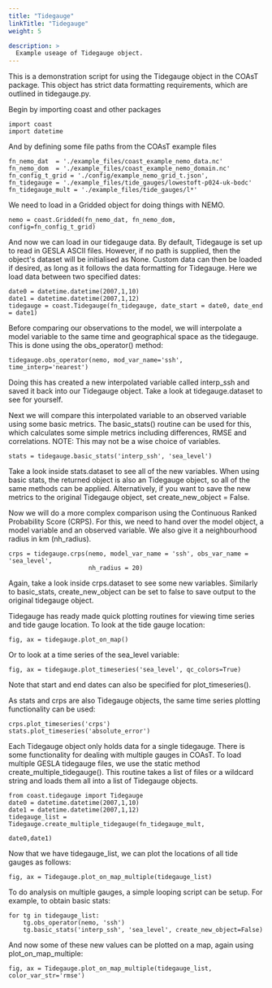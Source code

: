 ```yaml
---
title: "Tidegauge"
linkTitle: "Tidegauge"
weight: 5

description: >
  Example useage of Tidegauge object.
---
```



This is a demonstration script for using the Tidegauge object in the COAsT
package. This object has strict data formatting requirements, which are
outlined in tidegauge.py.


Begin by importing coast and other packages
```
import coast
import datetime
```

And by defining some file paths from the COAsT example files
```
fn_nemo_dat  = './example_files/coast_example_nemo_data.nc'
fn_nemo_dom  = './example_files/coast_example_nemo_domain.nc'
fn_config_t_grid = './config/example_nemo_grid_t.json',
fn_tidegauge = './example_files/tide_gauges/lowestoft-p024-uk-bodc'
fn_tidegauge_mult = './example_files/tide_gauges/l*'
```

We need to load in a Gridded object for doing things with NEMO.
```
nemo = coast.Gridded(fn_nemo_dat, fn_nemo_dom, config=fn_config_t_grid)
```

And now we can load in our tidegauge data. By default, Tidegauge is set up
to read in GESLA ASCII files. However, if no path is supplied, then the
object's dataset will be initialised as None. Custom data can then be loaded
if desired, as long as it follows the data formatting for Tidegauge. Here
we load data between two specified dates:
```
date0 = datetime.datetime(2007,1,10)
date1 = datetime.datetime(2007,1,12)
tidegauge = coast.Tidegauge(fn_tidegauge, date_start = date0, date_end = date1)
```

Before comparing our observations to the model, we will interpolate a model
variable to the same time and geographical space as the tidegauge. This is
done using the obs_operator() method:
```
tidegauge.obs_operator(nemo, mod_var_name='ssh', time_interp='nearest')
```

Doing this has created a new interpolated variable called interp_ssh and
saved it back into our Tidegauge object. Take a look at tidegauge.dataset
to see for yourself.

Next we will compare this interpolated variable to an observed variable
using some basic metrics. The basic_stats() routine can be used for this,
which calculates some simple metrics including differences, RMSE and
correlations. NOTE: This may not be a wise choice of variables.
```
stats = tidegauge.basic_stats('interp_ssh', 'sea_level')
```

Take a look inside stats.dataset to see all of the new variables. When using
basic stats, the returned object is also an Tidegauge object, so all of the
same methods can be applied. Alternatively, if you want to save the new
metrics to the original Tidegauge object, set create_new_object = False.

Now we will do a more complex comparison using the Continuous Ranked
Probability Score (CRPS). For this, we need to hand over the model object,
a model variable and an observed variable. We also give it a neighbourhood
radius in km (nh_radius).
```
crps = tidegauge.crps(nemo, model_var_name = 'ssh', obs_var_name = 'sea_level',
                      nh_radius = 20)
```

Again, take a look inside crps.dataset to see some new variables. Similarly
to basic_stats, create_new_object can be set to false to save output to
the original tidegauge object.

Tidegauge has ready made quick plotting routines for viewing time series
and tide gauge location. To look at the tide gauge location:
```
fig, ax = tidegauge.plot_on_map()
```

Or to look at a time series of the sea_level variable:
```
fig, ax = tidegauge.plot_timeseries('sea_level', qc_colors=True)
```

Note that start and end dates can also be specified for plot_timeseries().

As stats and crps are also Tidegauge objects, the same time series plotting
functionality can be used:
```
crps.plot_timeseries('crps')
stats.plot_timeseries('absolute_error')
```

Each Tidegauge object only holds data for a single tidegauge. There is some
functionality for dealing with multiple gauges in COAsT. To load multiple
GESLA tidegauge files, we use the static method create_multiple_tidegauge().
This routine takes a list of files or a wildcard string and loads them all
into a list of Tidegauge objects.
```
from coast.tidegauge import Tidegauge
date0 = datetime.datetime(2007,1,10)
date1 = datetime.datetime(2007,1,12)
tidegauge_list = Tidegauge.create_multiple_tidegauge(fn_tidegauge_mult,
                                                           date0,date1)
```

Now that we have tidegauge_list, we can plot the locations of all tide gauges
as follows:
```
fig, ax = Tidegauge.plot_on_map_multiple(tidegauge_list)
```

To do analysis on multiple gauges, a simple looping script can be setup.
For example, to obtain basic stats:
```
for tg in tidegauge_list:
    tg.obs_operator(nemo, 'ssh')
    tg.basic_stats('interp_ssh', 'sea_level', create_new_object=False)
```

And now some of these new values can be plotted on a map, again using
plot_on_map_multiple:
```
fig, ax = Tidegauge.plot_on_map_multiple(tidegauge_list, color_var_str='rmse')
```
